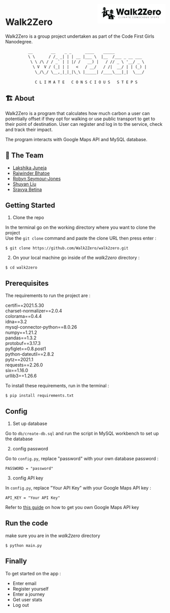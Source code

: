<img src="https://github.com/Walk2Zero/walk2zero/blob/API_key_guide/screenshots/walk2zero_logo.png?raw=true" alt="Walk2Zero logo" title="Walk2Zero" align="right" height="60" />

# Walk2Zero
Walk2Zero is a group project undertaken as part of the Code First Girls Nanodegree.

              __        __    _ _      ____    _____              
              \ \      / /_ _| | | __ |___ \  |__  /___ _ __ ___  
               \ \ /\ / / _` | | |/ /   __) |   / // _ \ '__/ _ \ 
                \ V  V / (_| | |   <   / __/   / /|  __/ | | (_) |
                 \_/\_/ \__,_|_|_|\_\ |_____| /____\___|_|  \___/ 
                                                                  
                 C L I M A T E   C O N S C I O U S   S T E P S                  


## 🏗 About 
Walk2Zero is a program that calculates how much carbon a user can 
potentially offset if they opt for walking or use public 
transport to get to their point of destination. User can register and 
log in to the service, check and track their impact. 

The program interacts with Google Maps API and MySQL database.

## 👯 The Team‍️
- [Lakshika Juneja](https://github.com/Laksh-13)
- [Rajwinder Bhatoe](https://github.com/rajwinderb)
- [Robyn Seymour-Jones](https://github.com/robynfsj)
- [Shuyan Liu](https://github.com/clemcodes)
- [Sravya Betina](https://github.com/Sravya12379)


## Getting Started

1. Clone the repo<br/>

In the terminal go on the working directory where you want to clone the project<br/>
Use the `git clone` command and paste the clone URL then press enter :

```shell
$ git clone https://github.com/Walk2Zero/walk2zero.git
```

2. On your local machine go inside of the *walk2zero* directory :

```shell
$ cd walk2zero
```

## Prerequisites

The requirements to run the project are :<br/>

certifi==2021.5.30<br/>
charset-normalizer==2.0.4<br/>
colorama==0.4.4<br/>
idna==3.2<br/>
mysql-connector-python==8.0.26<br/>
numpy==1.21.2<br/>
pandas==1.3.2<br/>
protobuf==3.17.3<br/>
pyfiglet==0.8.post1<br/>
python-dateutil==2.8.2<br/>
pytz==2021.1<br/>
requests==2.26.0<br/>
six==1.16.0<br/>
urllib3==1.26.6

To install these requirements, run in the terminal :

```shell
$ pip install requirements.txt
```

## Config

1. Set up database

Go to `db/create-db.sql` and run the script in MySQL workbench to set up the database

2. config password 

Go to `config.py`, replace "password" with your own database password :
```shell
PASSWORD = "password"
```

3. config API key

In `config.py`, replace "Your API Key" with your Google Maps API key :

```shell
API_KEY = "Your API Key"
```

Refer to <a href="https://github.com/Walk2Zero/walk2zero/blob/API_key_guide/API_key_guide.md" target="_blank">this guide</a> on how to get you own Google Maps API key


## Run the code
make sure you are in the *walk2zero* directory

```shell
$ python main.py
```

## Finally 
To get started on the app :
- Enter email
- Register yourself
- Enter a journey
- Get user stats
- Log out








